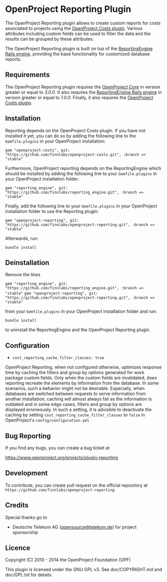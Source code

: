 OpenProject Reporting Plugin
=============================

The OpenProject Reporting plugin allows to create custom reports for costs associated to projects using the [OpenProject Costs plugin](https://community.openproject.org/projects/costs-plugin). Various attributes including custom fields can be used to filter the data and the results can be grouped by these attributes.

The OpenProject Reporting plugin is built on top of the [ReportingEngine Rails engine](https://community.openproject.org/projects/plugin-reportingengine), providing the base functionality for customized database reports.

Requirements
------------

The OpenProject Reporting plugin requires the [OpenProject Core](https://github.com/opf/openproject/) in
version greater or equal to *3.0.0*. It also requires the [ReportingEngine Rails engine](https://github.com/finnlabs/reporting_engine.git) in version greater or equal to *1.0.0*. Finally, it also requires the [OpenProject Costs plugin](https://github.com/finnlabs/openproject-costs.git).

Installation
------------

Reporting depends on the OpenProject Costs plugin. If you have not installed it yet, you can do so by adding the following line to the `Gemfile.plugins` in your OpenProject installation:

`gem "openproject-costs", git: "https://github.com/finnlabs/openproject-costs.git", :branch => "stable"`

Furthermore, OpenProject reporting depends on the ReportingEngine which should be installed by adding the following line to your `Gemfile.plugins` in your OpenProject installation folder:

`gem "reporting_engine", git: "https://github.com/finnlabs/reporting_engine.git", :branch => "stable"`

Finally, add the following line to your `Gemfile.plugins` in your OpenProject installation folder to use the Reporting plugin:

`gem "openproject-reporting", git: "https://github.com/finnlabs/openproject-reporting.git", :branch => "stable"`

Afterwards, run:

`bundle install`


Deinstallation
--------------

Remove the lines

`gem "reporting_engine", git: "https://github.com/finnlabs/reporting_engine.git", :branch => "stable"`
`gem "openproject-reporting", git: "https://github.com/finnlabs/openproject-reporting.git", :branch => "stable"`

from your `Gemfile.plugins` in your OpenProject installation folder and run:

`bundle install`

to uninstall the ReportingEngine and the OpenProject Reporting plugin.


Configuration
-------------

* `cost_reporting_cache_filter_classes: true`

OpenProject Reporting, when not configured otherwise, optimizes response time by caching the filters and group by options generated for work package custom fields. Only when the custom fields are invalidated, does reporting recreate the elements by information from the database. In some scenarios, such a behavior might not be desirable. Especially, when databases are switched between requests to serve information from another installation, caching will almost always fail as the information is outdated and in some edge cases, filters and group by options are displayed erroneously. In such a setting, it is advisible to deactivate the caching by setting `cost_reporting_cache_filter_classes` to `false` in OpenProject's `config/configuration.yml`


Bug Reporting
-------------

If you find any bugs, you can create a bug ticket at

https://www.openproject.org/projects/plugin-reporting


Development
-----------

To contribute, you can create pull request on the official repository at
`https://github.com/finnlabs/openproject-reporting`


Credits
-------

Special thanks go to

* Deutsche Telekom AG (opensource@telekom.de) for project sponsorship

Licence
-------

Copyright (C) 2010 - 2014 the OpenProject Foundation (OPF)

This plugin is licensed under the GNU GPL v3. See doc/COPYRIGHT.md and doc/GPL.txt for details.
